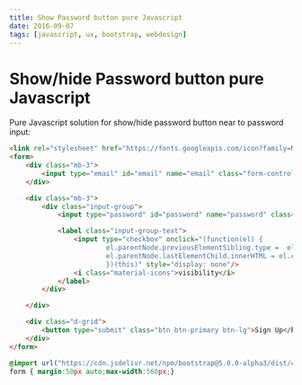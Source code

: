 ```yaml
---
title: Show Password button pure Javascript
date: 2016-09-07
tags: [javascript, ux, bootstrap, webdesign]
---
```


# Show/hide Password button pure Javascript

Pure Javascript solution for show/hide password button near to password input:

```html
<link rel="stylesheet" href="https://fonts.googleapis.com/icon?family=Material+Icons">
<form>
    <div class="mb-3">
        <input type="email" id="email" name="email" class="form-control" placeholder="Your email" autocomplete="email" required/>
    </div>

    <div class="mb-3">
        <div class="input-group">
            <input type="password" id="password" name="password" class="form-control" placeholder="Your password" autocomplete="current-password" required/>

            <label class="input-group-text">
                <input type="checkbox" onclick="(function(el) {
                        el.parentNode.previousElementSibling.type =  el.checked ? 'text' : 'password';
                        el.parentNode.lastElementChild.innerHTML = el.checked ? 'visibility_off' : 'visibility';
                        })(this)" style="display: none"/>
                <i class="material-icons">visibility</i>
            </label>
        </div>

    </div>

    <div class="d-grid">
        <button type="submit" class="btn btn-primary btn-lg">Sign Up</button>
    </div>
</form>
```

```css
@import url("https://cdn.jsdelivr.net/npm/bootstrap@5.0.0-alpha3/dist/css/bootstrap.min.css");
form { margin:50px auto;max-width:560px;}
```

<script async src="//jsfiddle.net/OzzyCzech/q35p9s7b/105/embed/result,html,css/dark/"></script>